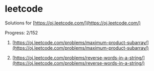 leetcode
========

Solutions for [https://oj.leetcode.com/](https://oj.leetcode.com/)

Progress: 2/152

1. [https://oj.leetcode.com/problems/maximum-product-subarray/](https://oj.leetcode.com/problems/maximum-product-subarray/)

2. [https://oj.leetcode.com/problems/reverse-words-in-a-string/](https://oj.leetcode.com/problems/reverse-words-in-a-string/)